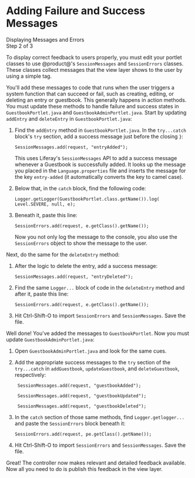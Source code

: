# Adding Failure and Success Messages  

<div class="learn-path-step">
    <p>Displaying Messages and Errors<br>Step 2 of 3</p>
</div>

To display correct feedback to users properly, you must edit your portlet 
classes to use @product@'s `SessionMessages` and `SessionErrors` classes. These 
classes collect messages that the view layer shows to the user by using a simple 
tag. 

You'll add these messages to code that runs when the user triggers a system 
function that can succeed or fail, such as creating, editing, or deleting an
entry or guestbook. This generally happens in action methods. You must update 
these methods to handle failure and success states in `GuestbookPortlet.java` 
and `GuestbookAdminPortlet.java`. Start by updating `addEntry` and `deleteEntry` 
in `GuestbookPortlet.java`: 

1.  Find the `addEntry` method in `GuestbookPortlet.java`. In the 
    `try...catch` block's `try` section, add a success message just before the 
    closing `}`: 
    
        SessionMessages.add(request, "entryAdded");

    This uses Liferay's `SessionMessages` API to add a success message whenever
    a Guestbook is successfully added. It looks up the message you placed in
    the `Language.properties` file and inserts the message for the key
    `entry-added` (it automatically converts the key to camel case). 

2.  Below that, in the `catch` block, find the following code:
    
        Logger.getLogger(GuestbookPortlet.class.getName()).log(
        Level.SEVERE, null, e);

3.  Beneath it, paste this line:
    
		SessionErrors.add(request, e.getClass().getName());

    Now you not only log the message to the console, you also use the 
    `SessionErrors` object to show the message to the user. 
 
Next, do the same for the `deleteEntry` method: 

1.  After the logic to delete the entry, add a success message:

        SessionMessages.add(request, "entryDeleted");

2.  Find the same `Logger...` block of code in the `deleteEntry` method and
    after it, paste this line: 

		SessionErrors.add(request, e.getClass().getName());

3.  Hit Ctrl-Shift-O to import `SessionErrors` and `SessionMessages`. Save the
    file. 

Well done! You've added the messages to `GuestbookPortlet`. Now you must update 
`GuestbookAdminPortlet.java`:

1.  Open `GuestbookAdminPortlet.java` and look for the same cues.

2.  Add the appropriate success messages to the `try` section of the
    `try...catch` in `addGuestbook`, `updateGuestbook`, and `deleteGuestbook`, 
    respectively: 

         SessionMessages.add(request, "guestbookAdded");

         SessionMessages.add(request, "guestbookUpdated");

         SessionMessages.add(request, "guestbookDeleted");

3.  In the `catch` section of those same methods, find `Logger.getlogger...` and 
    paste the `SessionErrors` block beneath it: 

		SessionErrors.add(request, pe.getClass().getName());

4.  Hit Ctrl-Shift-O to import `SessionErrors` and `SessionMessages`. Save the 
    file. 

Great! The controller now makes relevant and detailed feedback available. Now 
all you need to do is publish this feedback in the view layer. 
